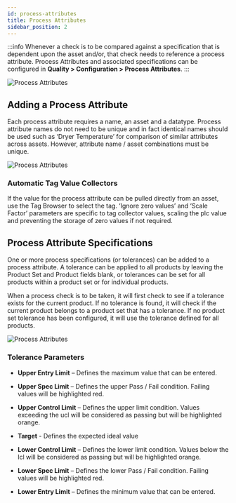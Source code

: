 ```yaml
---
id: process-attributes
title: Process Attributes
sidebar_position: 2
---
```

:::info
Whenever a check is to be compared against a specification that is dependent upon the asset and/or, that check needs to reference a process attribute. Process Attributes and associated specifications can be configured in **Quality > Configuration > Process Attributes**.
:::

![Process Attributes](/img/process-attributes-1.png)

## Adding a Process Attribute
Each process attribute requires a name, an asset and a datatype. Process attribute names do not need to be unique and in fact identical names should be used such as ‘Dryer Temperature’ for comparison of similar attributes across assets. However, attribute name / asset combinations must be unique.

![Process Attributes](/img/process-attributes-2.png)


### Automatic Tag Value Collectors
If the value for the process attribute can be pulled directly from an asset, use the Tag Browser to select the tag. ‘Ignore zero values’ and ‘Scale Factor’ parameters are specific to tag collector values, scaling the plc value and preventing the storage of zero values if not required.


## Process Attribute Specifications

One or more process specifications (or tolerances) can be added to a process attribute. A tolerance can be applied to all products by leaving the Product Set and Product fields blank, or tolerances can be set for all products within a product set or for individual products.

When a process check is to be taken, it will first check to see if a tolerance exists for the current product. If no tolerance is found, it will check if the current product belongs to a product set that has a tolerance. If no product set tolerance has been configured, it will use the tolerance defined for all products.

![Process Attributes](/img/process-attributes-3.png)


### Tolerance Parameters
- **Upper Entry Limit** – Defines the maximum value that can be entered.

- **Upper Spec Limit** – Defines the upper Pass / Fail condition. Failing values will be highlighted red.

- **Upper Control Limit** – Defines the upper limit condition. Values exceeding the ucl will be considered as passing but will be highlighted orange.

- **Target** - Defines the expected ideal value

- **Lower Control Limit** – Defines the lower limit condition. Values below the lcl will be considered as passing but will be highlighted orange.

- **Lower Spec Limit** – Defines the lower Pass / Fail condition. Failing values will be highlighted red.

- **Lower Entry Limit** – Defines the minimum value that can be entered.
